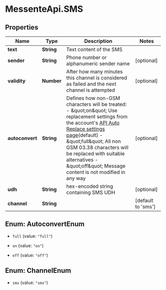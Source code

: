 # MessenteApi.SMS

## Properties
Name | Type | Description | Notes
------------ | ------------- | ------------- | -------------
**text** | **String** | Text content of the SMS | 
**sender** | **String** | Phone number or alphanumeric sender name | [optional] 
**validity** | **Number** | After how many minutes this channel is considered as failed and the next channel is attempted | [optional] 
**autoconvert** | **String** | Defines how non-GSM characters will be treated:    - \&quot;on\&quot; Use replacement settings from the account&#39;s [API Auto Replace settings page](https://dashboard.messente.com/api-settings/auto-replace)(default)   - \&quot;full\&quot; All non GSM 03.38 characters will be replaced with suitable alternatives   - \&quot;off\&quot; Message content is not modified in any way | [optional] 
**udh** | **String** | hex-encoded string containing SMS UDH | [optional] 
**channel** | **String** |  | [default to &#39;sms&#39;]


<a name="AutoconvertEnum"></a>
## Enum: AutoconvertEnum


* `full` (value: `"full"`)

* `on` (value: `"on"`)

* `off` (value: `"off"`)




<a name="ChannelEnum"></a>
## Enum: ChannelEnum


* `sms` (value: `"sms"`)




